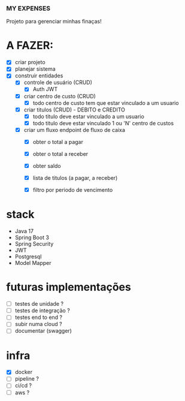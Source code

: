 ### MY EXPENSES

Projeto para gerenciar minhas finaças!

# A FAZER:
- [x] criar projeto
- [x] planejar sistema
- [x] construir entidades
  - [x] controle de usuário (CRUD)
    - [x]  Auth JWT
  - [x] criar centro de custo (CRUD)
    - [x] todo centro de custo tem que estar vinculado a um usuario
  - [x] criar titulos (CRUD) - DEBITO e CREDITO
    - [x] todo titulo deve estar vinculado a um usuario
    - [x] todo titulo deve estar vinculado 1 ou 'N' centro de custos
  - [x] criar um fluxo endpoint de fluxo de caixa
    - [x] obter o total a pagar
    - [x] obter o total a receber
    - [x] obter saldo
    - [x] lista de titulos (a pagar, a receber)
    - [x] filtro por periodo de vencimento


# stack

- Java 17
- Spring Boot 3
- Spring Security
- JWT
- Postgresql
- Model Mapper

# futuras implementações

- [ ] testes de unidade ?
- [ ] testes de integração ?
- [ ] testes end to end ?
- [ ] subir numa cloud ?
- [ ] documentar (swagger)

# infra
- [x] docker
- [ ] pipeline ?
- [ ] ci/cd ?
- [ ] aws ?